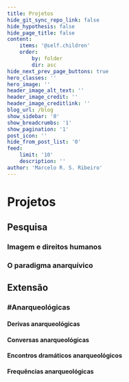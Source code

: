 ```yaml
---
title: Projetos
hide_git_sync_repo_link: false
hide_hypothesis: false
hide_page_title: false
content:
    items: '@self.children'
    order:
        by: folder
        dir: asc
hide_next_prev_page_buttons: true
hero_classes: ''
hero_image: ''
header_image_alt_text: ''
header_image_credit: ''
header_image_creditlink: ''
blog_url: /blog
show_sidebar: '0'
show_breadcrumbs: '1'
show_pagination: '1'
post_icon: ''
hide_from_post_list: '0'
feed:
    limit: '10'
    description: ''
author: 'Marcelo R. S. Ribeiro'
---
```


# Projetos

## Pesquisa

### Imagem e direitos humanos

### O paradigma anarquívico

## Extensão

### #Anarqueológicas

#### Derivas anarqueológicas

#### Conversas anarqueológicas

#### Encontros dramáticos anarqueológicos

#### Frequências anarqueológicas
